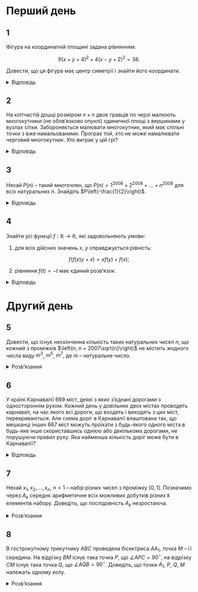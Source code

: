 # Перший день

## 1
Фігура на координатній площині задана рівнянням:
```math
9(x+y+4)^2 + 4(x - y + 2)^2 = 36.
```
Довести, що ця фігура має центр симетрії і знайти його координати.
<details><summary>Відповідь</summary>

Координати центра симетрії фігури $(-3, -1)$
<details><summary>Розв’язання</summary>

Розглянемо систему рівнянь: $\begin{cases} x + y = -4 \\ x - y = -2 \end{cases}$, з якої знайдемо шуканий центр симетрії заданої фігури: $C(-3, -1)$. Якщо точка $M(x_0, y_0)$ належить фігурі, тобто її координати задовольняють рівняння, то точка $M'(x', y')$, яка є центральносиметричною до точки $C$, має такі координати $x' = -6 - x_0$, $y' = -2 - y_0$.

Покажемо, що вони також задовольняють рівняння:
```math
9(x' + y' + 4)^2 + 4(x' - y' + 2)^2 = 9(-6 - x_0 - 2 - y_0 + 4)^2 + 4(-6 - x_0 + 2 + y_0 + 2)^2 = 9(x_0 + y_0 + 4)^2 + 4(x_0 - y_0 + 2)^2 = 36,
```
що й треба було довести.
</details></details>

## 2
На клітчастій дошці розміром $n \times n$ двоє гравців по черзі малюють многокутники (не обов’язково опуклі) одиничної площі з вершинами у вузлах сітки. Забороняється малювати многокутник, який має спільні точки з вже намальованими. Програє той, хто не може намалювати черговий многокутник. Хто виграє у цій грі?
<details><summary>Відповідь</summary>
виграє перший гравець
<details><summary>Розв’язання</summary>
Покажемо, що першій завжди виграє завдяки симетричній стратегії, але для цього він повинен намалювати першім таку ламану, як зображена на рисунку.

Доволі легко переконатися, що площа багатокутника, який складається з двох трикутників як раз складає 1, а тому цілком задовольняє умови. Інші ламані можна малювати лише по різні боки від цієї, я між ними – неможливо, а тому симетрична стратегія цілком спрацьовує.
</details></details>

## 3
Нехай $P(n)$ – такий многочлен, що $P(n) = 1^{2008} + 2^{2008} + \ldots + n^{2008}$ для всіх натуральних $n$. Знайдіть $P\left(-\frac{1}{2}\right)$.
<details><summary>Відповідь</summary>

$P_{2008} \left( -\frac{1}{2} \right) = 0$

- <details>
    <summary>Розв’язання (автора)</summary>

    Розглянемо функцію $Q(x) = P(x) - P(x-1)$. Вона є многочленом і для будь-якого натурального $n > 1$ вірно $Q(n) = R(n)$, де $R(x) = x^{2008}$ - многочлен. Оскільки ці два многочлени співпадають у нескінченній кількості точок, то вони тотожно співпадають, а тому $\forall x \in \mathbb{R}$ $Q(x) = x^{2008}$.

    Для цілих та невід'ємних $n$:
    ```math
    P(1) - P(-n) = (P(1) - P(0)) + (P(0) - P(-1)) + (P(-1) - P(-2)) + \ldots + (P(-n+1) - P(-n)) = Q(1) + Q(0) + Q(-1) + \ldots + Q(-n+1)
    ```
    Тому
    ```math
    P(-n) =P(1) - (Q(1) + Q(0) + \ldots + Q(-n+1)) = 1 - \left( 1^{2008} + 0^{2008} + (-1)^{2008} + \ldots + (-n+1)^{2008} \right) = - \left( 0^{2006} + (-1)^{2006} + \ldots + (-n+1)^{2006} \right).
    ```
    Оскільки 2008 - парне число, то
    ```math
    P(-n) = -\left((-1)^{2008} + \ldots + (-n+1)^{2008}\right) = -\left(1^{2008} + 2^{2008} + \ldots + (n-1)^{2008}\right) =-P(n-1).
    ```

    Отже для усіх натуральних $n$
    ```math
    P(n) + P((-n+1)) = P(n) - P((n+1) - 1) = P(n) - P(n) = 0.
    ```
    Оскільки і функція $S(x) = P(x) - P((-x+1))$ є многочленом, то $S(x) \equiv 0$, а тому при $x = -\frac{1}{2}$ маємо:
    ```math
    0 = S\left(-\frac{1}{2}\right) = P\left(-\frac{1}{2}\right) + P\left(\frac{1}{2} - 1\right) = 2P\left(-\frac{1}{2}\right) \implies P\left(-\frac{1}{2}\right) = 0.
    ```
    </details>
- <details>
    <summary>Розв’язання (журі)</summary>

    Позначимо $P_k(x)$ такий многочлен, що
    ```math
    P_k(n) = 1^k + 2^k + \ldots + n^k, \quad n \in \mathbb{N}, k \in \mathbb{Z}^+.
    ```
    З формули бінома Ньютона маємо:
    ```math
    (m + 1)^{k+1} = m^{k+1} + C_{k+1}^1 m^k + C_{k+1}^2 m^{k-1} + \ldots + C_{k+1}^k m + 1.
    ```
    Додамо усі ці рівності при $m = \overline{0, n}$:
    ```math
    (n + 1)^{k+1} = C_{k+1}^1 P_k(n) + C_{k+1}^2 P_{k-1}(n) + \ldots + C_{k+1}^k P_1(n) + (n + 1). \tag{1}
    ```
    Аналогічно з рівностей одержимо:
    ```math
    n^{k+1} = C_{k+1}^1 P_k(n) - C_{k+1}^2 P_{k-1}(n) + \ldots + (-1)^k C_{k+1}^k P_1(n) + (-1)^k n. \tag{2}
    ```
    При парних $k$ додамо рівності (1) і (2):
    ```math
    (n + 1)^{k+1} + n^{k+1} = 2C_{k+1}^1 P_k(n) + 2C_{k+1}^3 P_{k-2}(n) + \ldots + 2C_{k+1}^{k-1} P_2(n) + (2n + 1).
    ```
    Оскільки ця рівність справджується при усіх натуральних $n$, то вона також справджується і при усіх дійсних $n$. Зокрема при $n = -\frac{1}{2}$ маємо:
    ```math
    C_{k+1}^1 P_k \left( -\frac{1}{2} \right) + C_{k+1}^3 P_{k-2} \left( -\frac{1}{2} \right) + \ldots + C_{k+1}^{k-1} P_2 \left( -\frac{1}{2} \right) = 0. \tag{3}
    ```

    При довільному парному $k$.
    Послідовно підставляючи в (3) значення $k = 2, 4, 6, \ldots$ дістаємо $P_2 \left( -\frac{1}{2} \right) = 0, P_4 \left( -\frac{1}{2} \right) = 0, \ldots$, отже $P_{2008} \left(-\frac{1}{2} \right) = 0$.
    </details>
</details>

## 4
Знайти усі функції $f: \mathbb{R} \to \mathbb{R}$, які задовольняють умови:

1. для всіх дійсних значень $x$, $y$ справджується рівність:

```math
 f\left(f(x)y + x\right) = xf(y) + f(x);
```

2. рівняння $f(t) = -t$ має єдиний розв’язок.
<details><summary>Відповідь</summary>

$f \equiv 0$ або $f(x) = x, x \in \mathbb{R}$
<details><summary>Розв’язання</summary>

Безпосередньою перевіркою переконуємось, що функція $f(x) = 0$ задовольняє умови задачі. Далі будемо шукати такі функції, для яких існує $x_0 \in \mathbb{R}$, для якого $f(x_0) \neq 0$.

Підставимо в умову $x = 0$ і одержимо:
```math
f(f(0)) = f(0) \tag{1}
```

Якщо $f(0) \neq 0$, то з рівняння (1) одержимо, що функція $f$ є сталою. Припустимо, що $f(x) \equiv c \neq 0$, підставимо це і переконаємось, що вона цю умову не задовольняє, оскільки ми одержимо рівність $c = 2xc + c$, яка повинна справджуватись при усіх дійсних $x$, що не вірно. З усього цього маємо умову:
```math
f(0) = 0 \tag{2}
```

Підставимо тепер в умову $x = y$, тоді маємо $f(f(x)x + x) = xf(x) + f(x)$, або: $f(x(f(x) + 1)) = f(x)(x + 1)$. Сюди підставимо $x = -1$ і одержимо:
```math
f(-f(-1) + 1) = 0. \tag{3}
```
Припустимо, що існує таке число $x_0$, для якого $f(x_0) = 0$. Підставимо це значення $x_0$ в умову і одержимо рівність:
```math
f(x_0) = f(x_0)x_0 = 0
```

яка повинна виконуватись для усіх дійсних $y \in \mathbb{R}$, звідси слідує тотожня рівність нульової функції, що суперечить нашому припущенню. Тому функція приймає значення 0 лише в єдиній точці $x_0 = 0$. Тоді з умови (3) маємо:
```math
f(-1) = -1. \tag{4}
```

Підставимо тепер в умову $y = -1$: $f(-f(x) + x) =f(-1)x + f(x)$, або:
```math
f(x - f(x)) = f(x) - x. \tag{5}
```

Якщо існує принаймні одне значення $x_0$ таке, що $f(x_0) - x_0 = t \neq 0$, то з умови (5) будемо мати, що для цього $t \neq 0$ виконується рівність $f(t) = -t$, з урахуванням (2), наведена рівність віконується також для $t = 0$, а тому порушується умова задачі. Таким чином ми одержали суперечність з припущенням, що $f(x_0) - x_0 = t \neq 0$, а тому функція має вигляд:
```math
f(x) = x, \quad x \in \mathbb{R}.
```
Перевіркою переконуємось, що ця функція задовольняє умови.
</details></details>

# Другий день
## 5
Довести, що існує нескінченна кількість таких натуральних чисел $n$, що кожний з проміжків $\left(n; n + 2007\sqrt{n}\right)$ не містить жодного числа виду $m^3$, $m^5$, $m^7$, де $m$ – натуральне число.
<details><summary>Розв’язання</summary>

Нехай $n = s^{3 \cdot 5 \cdot 7}$, де $s$ – натуральне число більше 10. Тоді всі числа $a \in (n; n + 2007 \sqrt{n})$ задовольняють нерівність:
```math
\left( \sqrt[3]{n} \right)^3 = n < a < n + 2007 \sqrt{n} < n + 3 \sqrt[3]{n^2} < \left( \sqrt[3]{n} + 1 \right)^3.
```
Оскільки за побудовою $\sqrt[3]{n}$ – натуральне число, то серед чисел проміжку $(n; n + 2007 \sqrt{n})$ немає жодного числа виду $m^3$. Так само доводиться, що на цьому проміжку немає чисел виду $m^5$ та $m^7$. Достатньо навести нерівності:
```math
\left( \sqrt[5]{n} \right)^5 = n < a < n + 2007 \sqrt{n} < n + 5 \sqrt[5]{n^4} < \left( \sqrt[5]{n} + 1 \right)^5,
```
```math
\left( \sqrt[7]{n} \right)^7 = n < a < n + 2007 \sqrt{n} < n + 7 \sqrt[7]{n^6} < \left( \sqrt[7]{n} + 1 \right)^7.
```
</details>

## 6
У країні Карнавалії 669 міст, деякі з яких з’єднані дорогами з одностороннім рухом. Кожний день у довільних двох містах проводять карнавал, на час якого всі дороги, що входять і виходять з цих міст, перекриваються. Але схема доріг в Карнавалії влаштована так, що мешканці інших 667 міст можуть проїхати з будь-якого одного міста в будь-яке інше скориставшись однією або декількома дорогами, не порушуючи правил руху. Яка найменша кількість доріг може бути в Карнавалії?
<details><summary>Відповідь</summary>
2007
<details><summary>Розв’язання</summary>

З кожного міста має виходити не менше 3 доріг. Дійсно, якщо з міста _**A**_ виходить не більше $k \leq 2$ доріг, то позначимо для $k = 2$ ці міста через _**Б**_ та _**В**_, для $k = 1$ місто _**В**_ вибирається довільним чином. Нехай місто _**Г**_ не співпадає з _**А**_, _**Б**_ та _**В**_. Тоді з _**А**_ до _**Г**_ не можна проїхати повз міста _**Б**_ та _**В**_. Отже, потрібно не менше $3 \cdot 669 = 2007$ доріг.

Покажемо, що 2007 доріг достатньо. Розмістимо міста по колу. Нехай з кожного міста виходить дорога до 3 міст, які йдуть після нього за годинниковою стрілкою. При вилученні будь-яких 2 міст ми можемо проїхати всі міста у напрямку годинникової стрілки. Справді, кожне наступне невилучене місто буде не більше, ніж на 3 позиції далі попереднього, тому між містами є дорога. Отже, з кожного міста можна дістатися до кожного, просто кожен раз переїжджаючи до наступного по колу невилученого міста.
</details></details>

## 7
Нехай $x_1, x_2, \ldots, x_n$, $n > 1$ – набір різних чисел з проміжку $[0,1]$. Позначимо через $A_k$ середнє арифметичне всіх можливих добутків різних $k$ елементів набору. Доведіть, що послідовність $A_k$ незростаюча.
<details><summary>Розв’язання</summary>

Розглянемо очевидну нерівність
```math
\sum x_{i_1} \cdot \ldots \cdot x_{i_k} (1 - x_j) \geq 0,
```
де всі можливі добутки різних $k$ елементів множини $M$ домножуються на всі можливі вирази $(1 - x_j)$, причому $x_j$ відрізняється від елементів $x_{i_1}, \ldots, x_{i_k}$.

Розкриємо дужки. Оскільки кожен добуток $x_{i_1} \cdot \ldots \cdot x_{i_k}$ домножувався на $(n - k)$ різних дужок типу $(1 - x_j)$, а після розкриття дужок кожен добуток з різних $(k + 1)$ елементів множини $M$ зустрінеться рівно $(k + 1)$ разів, то маємо:
```math
(n - k) A_k C_n^k + (k + 1) C_n^{k+1} \geq 0.
```
Поділивши останню нерівність на $(n - k) C_n^k$, з урахуванням тотожності $C_n^k \cdot \frac{n - k}{k + 1}= C_n^{k+1}$ отримуємо:
```math
A_k \geq A_{k+1},
```
що й треба було довести.
</details>

## 8
В гострокутному трикутнику $ABC$ проведена бісектриса $AA_1$, точка $M$ – її середина. На відрізку $BM$ існує така точка $P$, що $\angle APC = 90^\circ$, на відрізку $CM$ існує така точка $Q$, що $\angle AQB = 90^\circ$. Доведіть, що точки $A_1$, $P$, $Q$, $M$ належать одному колу.
<details><summary>Розв’язання</summary>

Проведемо через точку $C$ пряму, паралельну бісектрисі $AA_1$, та позначимо через $F$ - її точку перетину з прямою $AB$. Точка $L$ – перетин прямих $BM$ і $CF$. З гомотетичності трикутників $BAA_1$ і $BFC$ витікає, що $L$ – середина $FC$. Оскільки $\angle BFC = \angle BAA_1 = \angle A_1AC = \angle ACF$, то $\triangle ACF$ – рівнобедрений. Тому $AL$, як медіана, є також висотою, а тому $AL \perp CF$. Таким чином точки $P$, $A$, $L$, $C$ лежать на одному колі, звідки $\angle APM = \angle ACL = \angle BAM$, тому трикутники $APM$ і $BAM$ – подібні за двома кутами, оскільки кут $\angle BMA$ у них спільний, і до того ж $\angle APM = \angle BAM$. З подібнонсті витікає така рівність:
```math
\frac{AM}{MB} = \frac{MP}{AM} \implies MA^2 = MB \cdot MP = MA_1^2  \implies \frac{MA_1}{MB} = \frac{MP}{MA_1}.
```
Оскільки кут $\angle BMA_1$ – спільний у трикутників $BMA_1$ і $PMA_1$, то вони подібні за двома сторонами та кутом між ними, тому $\angle MBA_1 = \angle PA_1M$. Аналогічно для точки $Q$ одержимо, що $\angle MCA_1 = \angle QA_1M$. Тоді сума кутів
```math
\angle PA_1Q + \angle PMQ = \angle PA_1M + \angle MA_1Q + \angle PMQ = \angle MBC + \angle BCM + \angle CMB = 180^\circ,
```
з чого й витікає, що чотирикутник $PMQ_1A_1$ – вписаний.
</details>